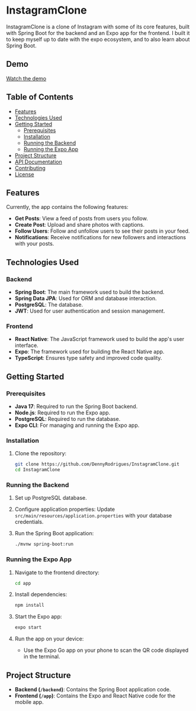 # InstagramClone

InstagramClone is a clone of Instagram with some of its core features, built with Spring Boot for the backend and an Expo app for the frontend. 
I built it to keep myself up to date with the expo ecosystem, and to also learn about Spring Boot. 

## Demo

[Watch the demo](https://github.com/user-attachments/assets/938cc508-4daa-4204-8acb-71d9a7cf44d6)

## Table of Contents

- [Features](#features)
- [Technologies Used](#technologies-used)
- [Getting Started](#getting-started)
  - [Prerequisites](#prerequisites)
  - [Installation](#installation)
  - [Running the Backend](#running-the-backend)
  - [Running the Expo App](#running-the-expo-app)
- [Project Structure](#project-structure)
- [API Documentation](#api-documentation)
- [Contributing](#contributing)
- [License](#license)

## Features

Currently, the app contains the following features:

- **Get Posts**: View a feed of posts from users you follow.
- **Create Post**: Upload and share photos with captions.
- **Follow Users**: Follow and unfollow users to see their posts in your feed.
- **Notifications**: Receive notifications for new followers and interactions with your posts.

## Technologies Used

### Backend

- **Spring Boot**: The main framework used to build the backend.
- **Spring Data JPA**: Used for ORM and database interaction.
- **PostgreSQL**: The database.
- **JWT**: Used for user authentication and session management.

### Frontend

- **React Native**: The JavaScript framework used to build the app's user interface.
- **Expo**: The framework used for building the React Native app.
- **TypeScript**: Ensures type safety and improved code quality.

## Getting Started

### Prerequisites

- **Java 17**: Required to run the Spring Boot backend.
- **Node.js**: Required to run the Expo app.
- **PostgreSQL**: Required to run the database.
- **Expo CLI**: For managing and running the Expo app.

### Installation

1. Clone the repository:

    ```bash
    git clone https://github.com/DennyRodrigues/InstagramClone.git
    cd InstagramClone
    ```

### Running the Backend

1. Set up PostgreSQL database.
2. Configure application properties: Update `src/main/resources/application.properties` with your database credentials.
3. Run the Spring Boot application:

    ```bash
    ./mvnw spring-boot:run
    ```

### Running the Expo App

1. Navigate to the frontend directory:

    ```bash
    cd app
    ```

2. Install dependencies:

    ```bash
    npm install
    ```

3. Start the Expo app:

    ```bash
    expo start
    ```

4. Run the app on your device:
   - Use the Expo Go app on your phone to scan the QR code displayed in the terminal.

## Project Structure

- **Backend (`/backend`)**: Contains the Spring Boot application code.
- **Frontend (`/app`)**: Contains the Expo and React Native code for the mobile app.


